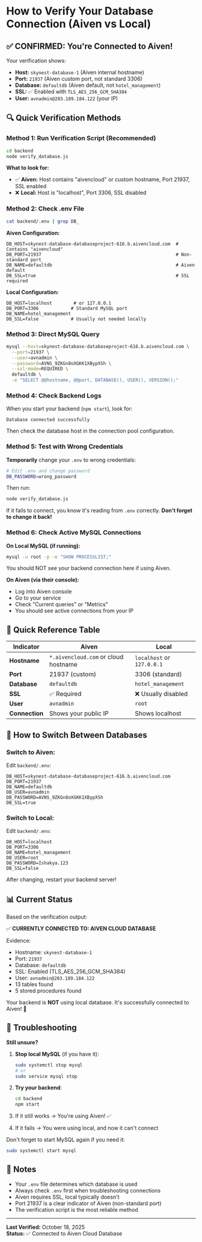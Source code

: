 # How to Verify Your Database Connection (Aiven vs Local)

## ✅ CONFIRMED: You're Connected to Aiven!

Your verification shows:
- **Host:** `skynest-database-1` (Aiven internal hostname)
- **Port:** `21937` (Aiven custom port, not standard 3306)
- **Database:** `defaultdb` (Aiven default, not `hotel_management`)
- **SSL:** ✅ Enabled with `TLS_AES_256_GCM_SHA384`
- **User:** `avnadmin@203.189.184.122` (your IP)

## 🔍 Quick Verification Methods

### Method 1: Run Verification Script (Recommended)
```bash
cd backend
node verify_database.js
```

**What to look for:**
- ✅ **Aiven:** Host contains "aivencloud" or custom hostname, Port 21937, SSL enabled
- ❌ **Local:** Host is "localhost", Port 3306, SSL disabled

### Method 2: Check .env File
```bash
cat backend/.env | grep DB_
```

**Aiven Configuration:**
```env
DB_HOST=skynest-database-databaseproject-616.b.aivencloud.com  # Contains "aivencloud"
DB_PORT=21937                                                  # Non-standard port
DB_NAME=defaultdb                                              # Aiven default
DB_SSL=true                                                    # SSL required
```

**Local Configuration:**
```env
DB_HOST=localhost        # or 127.0.0.1
DB_PORT=3306            # Standard MySQL port
DB_NAME=hotel_management
DB_SSL=false            # Usually not needed locally
```

### Method 3: Direct MySQL Query
```bash
mysql --host=skynest-database-databaseproject-616.b.aivencloud.com \
  --port=21937 \
  --user=avnadmin \
  --password=AVNS_9ZKGn8oXGKK1XBypXSh \
  --ssl-mode=REQUIRED \
  defaultdb \
  -e "SELECT @@hostname, @@port, DATABASE(), USER(), VERSION();"
```

### Method 4: Check Backend Logs
When you start your backend (`npm start`), look for:
```
Database connected successfully
```

Then check the database host in the connection pool configuration.

### Method 5: Test with Wrong Credentials
**Temporarily** change your `.env` to wrong credentials:
```bash
# Edit .env and change password
DB_PASSWORD=wrong_password
```

Then run:
```bash
node verify_database.js
```

If it fails to connect, you know it's reading from `.env` correctly. 
**Don't forget to change it back!**

### Method 6: Check Active MySQL Connections

**On Local MySQL (if running):**
```bash
mysql -u root -p -e "SHOW PROCESSLIST;"
```

You should NOT see your backend connection here if using Aiven.

**On Aiven (via their console):**
- Log into Aiven console
- Go to your service
- Check "Current queries" or "Metrics"
- You should see active connections from your IP

## 🎯 Quick Reference Table

| Indicator | Aiven | Local |
|-----------|-------|-------|
| **Hostname** | `*.aivencloud.com` or cloud hostname | `localhost` or `127.0.0.1` |
| **Port** | 21937 (custom) | 3306 (standard) |
| **Database** | `defaultdb` | `hotel_management` |
| **SSL** | ✅ Required | ❌ Usually disabled |
| **User** | `avnadmin` | `root` |
| **Connection** | Shows your public IP | Shows localhost |

## 🔧 How to Switch Between Databases

### Switch to Aiven:
Edit `backend/.env`:
```env
DB_HOST=skynest-database-databaseproject-616.b.aivencloud.com
DB_PORT=21937
DB_NAME=defaultdb
DB_USER=avnadmin
DB_PASSWORD=AVNS_9ZKGn8oXGKK1XBypXSh
DB_SSL=true
```

### Switch to Local:
Edit `backend/.env`:
```env
DB_HOST=localhost
DB_PORT=3306
DB_NAME=hotel_management
DB_USER=root
DB_PASSWORD=Ishakya.123
DB_SSL=false
```

After changing, restart your backend server!

## 📊 Current Status

Based on the verification output:

✅ **CURRENTLY CONNECTED TO: AIVEN CLOUD DATABASE**

Evidence:
- Hostname: `skynest-database-1`
- Port: `21937`
- Database: `defaultdb`
- SSL: Enabled (TLS_AES_256_GCM_SHA384)
- User: `avnadmin@203.189.184.122`
- 13 tables found
- 5 stored procedures found

Your backend is **NOT** using local database. It's successfully connected to Aiven! 🎉

## 🚨 Troubleshooting

**Still unsure?**

1. **Stop local MySQL** (if you have it):
   ```bash
   sudo systemctl stop mysql
   # or
   sudo service mysql stop
   ```

2. **Try your backend**:
   ```bash
   cd backend
   npm start
   ```

3. If it still works → You're using Aiven! ✅
4. If it fails → You were using local, and now it can't connect

Don't forget to start MySQL again if you need it:
```bash
sudo systemctl start mysql
```

## 📝 Notes

- Your `.env` file determines which database is used
- Always check `.env` first when troubleshooting connections
- Aiven requires SSL, local typically doesn't
- Port 21937 is a clear indicator of Aiven (non-standard port)
- The verification script is the most reliable method

---

**Last Verified:** October 18, 2025  
**Status:** ✅ Connected to Aiven Cloud Database
